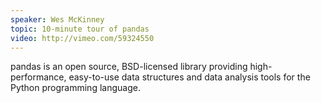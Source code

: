 ```yaml
---
speaker: Wes McKinney
topic: 10-minute tour of pandas
video: http://vimeo.com/59324550
---
```


pandas is an open source, BSD-licensed library providing high-performance, easy-to-use data structures and data analysis tools for the Python programming language.
